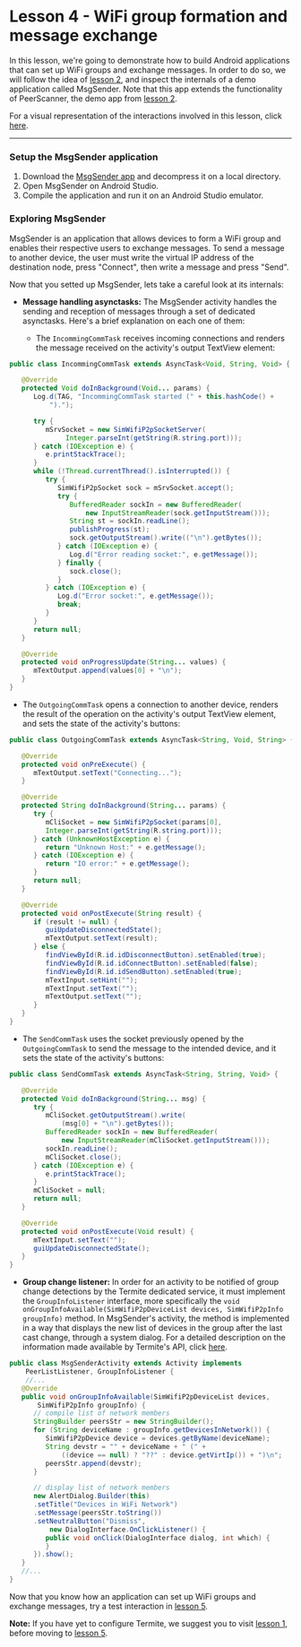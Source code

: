 # Lesson 4 - WiFi group formation and message exchange
In this lesson, we're going to demonstrate how to build Android applications that can set up WiFi groups and exchange messages. In order to do so, we will follow the idea of [lesson 2](https://etraudonun.github.io/termite/wiki-docs/Device-Detection.html), and inspect the internals of a demo application called MsgSender. Note that this app extends the functionality of PeerScanner, the demo app from [lesson 2](https://etraudonun.github.io/termite/wiki-docs/Device-Detection.html).

For a visual representation of the interactions involved in this lesson, click [here](https://etraudonun.github.io/termite/group-management.html).

***

### Setup the MsgSender application
1. Download the [MsgSender app](http://www.gsd.inesc-id.pt/~wiki/courses/cmu1516/lab04/Termite-WifiP2P-MsgSender-20160329.tgz) and decompress it on a local directory.
2. Open MsgSender on Android Studio.
3. Compile the application and run it on an Android Studio emulator.

### Exploring MsgSender
MsgSender is an application that allows devices to form a WiFi group and enables their respective users to exchange messages. To send a message to another device, the user must write the virtual IP address of the destination node, press "Connect", then write a message and press "Send".

Now that you setted up MsgSender, lets take a careful look at its internals:

   * **Message handling asynctasks:** The MsgSender activity handles the sending and reception of messages through a set of dedicated asynctasks. Here's a brief explanation on each one of them:

      * The `IncommingCommTask` receives incoming connections and renders the message received on the activity's output TextView element:
      
```java
public class IncommingCommTask extends AsyncTask<Void, String, Void> {

   @Override
   protected Void doInBackground(Void... params) {			
      Log.d(TAG, "IncommingCommTask started (" + this.hashCode() +
          ").");

      try {
         mSrvSocket = new SimWifiP2pSocketServer(
              Integer.parseInt(getString(R.string.port)));
      } catch (IOException e) {
         e.printStackTrace();
      }
      while (!Thread.currentThread().isInterrupted()) {
         try {
            SimWifiP2pSocket sock = mSrvSocket.accept();
            try {
               BufferedReader sockIn = new BufferedReader(
                   new InputStreamReader(sock.getInputStream()));
               String st = sockIn.readLine();
               publishProgress(st);
               sock.getOutputStream().write(("\n").getBytes());
            } catch (IOException e) {
               Log.d("Error reading socket:", e.getMessage());
            } finally {
               sock.close();
            }
         } catch (IOException e) {
            Log.d("Error socket:", e.getMessage());
            break;
         }
      }
      return null;
   }

   @Override
   protected void onProgressUpdate(String... values) {
      mTextOutput.append(values[0] + "\n");
   }
}
```

  * The `OutgoingCommTask` opens a connection to another device, renders the result of the operation on the activity's output TextView element, and sets the state of the activity's buttons:
      
```java
public class OutgoingCommTask extends AsyncTask<String, Void, String> {

   @Override
   protected void onPreExecute() {
      mTextOutput.setText("Connecting...");
   }

   @Override
   protected String doInBackground(String... params) {
      try {
         mCliSocket = new SimWifiP2pSocket(params[0],
         Integer.parseInt(getString(R.string.port)));
      } catch (UnknownHostException e) {
         return "Unknown Host:" + e.getMessage();
      } catch (IOException e) {
         return "IO error:" + e.getMessage();
      }
      return null;
   }

   @Override
   protected void onPostExecute(String result) {
      if (result != null) {
         guiUpdateDisconnectedState();
         mTextOutput.setText(result);
      } else {
         findViewById(R.id.idDisconnectButton).setEnabled(true);
         findViewById(R.id.idConnectButton).setEnabled(false);
         findViewById(R.id.idSendButton).setEnabled(true);
         mTextInput.setHint("");
         mTextInput.setText("");
         mTextOutput.setText("");
      }
   }
}
```

   * The `SendCommTask` uses the socket previously opened by the `OutgoingCommTask` to send the message to the intended device, and it sets the state of the activity's buttons:
      
```java
public class SendCommTask extends AsyncTask<String, String, Void> {

   @Override
   protected Void doInBackground(String... msg) {
      try {
         mCliSocket.getOutputStream().write(
             (msg[0] + "\n").getBytes());
         BufferedReader sockIn = new BufferedReader(
             new InputStreamReader(mCliSocket.getInputStream()));
         sockIn.readLine();
         mCliSocket.close();
      } catch (IOException e) {
         e.printStackTrace();
      }
      mCliSocket = null;
      return null;
   }

   @Override
   protected void onPostExecute(Void result) {
      mTextInput.setText("");
      guiUpdateDisconnectedState();
   }
}
```

   * **Group change listener:** In order for an activity to be notified of group change detections by the Termite dedicated service, it must implement the `GroupInfoListener` interface, more specifically the `void onGroupInfoAvailable(SimWifiP2pDeviceList devices, SimWifiP2pInfo groupInfo)` method. In MsgSender's activity, the method is implemented in a way that displays the new list of devices in the group after the last cast change, through a system dialog. For a detailed description on the information made available by Termite's API, click [here](https://etraudonun.github.io/termite/wiki-docs/Network-Probing.html).
   
```java
public class MsgSenderActivity extends Activity implements
    PeerListListener, GroupInfoListener {
    //...
   @Override
   public void onGroupInfoAvailable(SimWifiP2pDeviceList devices,
       SimWifiP2pInfo groupInfo) {
      // compile list of network members
      StringBuilder peersStr = new StringBuilder();
      for (String deviceName : groupInfo.getDevicesInNetwork()) {
         SimWifiP2pDevice device = devices.getByName(deviceName);
         String devstr = "" + deviceName + " (" + 
             ((device == null) ? "??" : device.getVirtIp()) + ")\n";
         peersStr.append(devstr);
      }

      // display list of network members
      new AlertDialog.Builder(this)
      .setTitle("Devices in WiFi Network")
      .setMessage(peersStr.toString())
      .setNeutralButton("Dismiss",
          new DialogInterface.OnClickListener() {
         public void onClick(DialogInterface dialog, int which) { 
         }
      }).show();
   }
   //...
}
```

Now that you know how an application can set up WiFi groups and exchange messages, try a test interaction in [lesson 5](https://etraudonun.github.io/termite/wiki-docs/Simulating-Groups.html).

**Note:** If you have yet to configure Termite, we suggest you to visit <a href="https://etraudonun.github.io/termite/wiki-docs/Termite-Configuration.html">lesson 1</a>, before moving to [lesson 5](https://etraudonun.github.io/termite/wiki-docs/Simulating-Groups.html).
